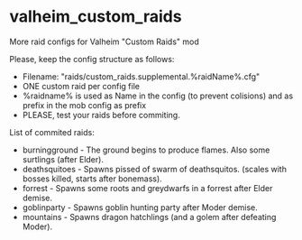 # valheim_custom_raids
More raid configs for Valheim "Custom Raids" mod

Please, keep the config structure as follows:
- Filename: "raids/custom_raids.supplemental.%raidName%.cfg"
- ONE custom raid per config file
- %raidname% is used as Name in the config (to prevent colisions) and as prefix in the mob config as prefix
- PLEASE, test your raids before commiting.

List of commited raids:
- burningground - The ground begins to produce flames. Also some surtlings (after Elder). 
- deathsquitoes - Spawns pissed of swarm of deathsquitos. (scales with bosses killed, starts after bonemass). 
- forrest - Spawns some roots and greydwarfs in a forrest after Elder demise. 
- goblinparty - Spawns goblin hunting party after Moder demise.
- mountains - Spawns dragon hatchlings (and a golem after defeating Moder).
